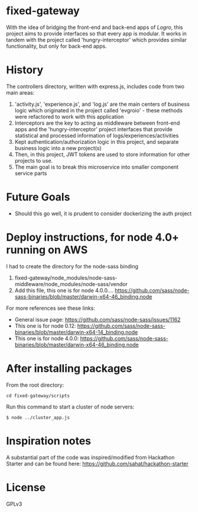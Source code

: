 # fixed-gateway
With the idea of bridging the front-end and back-end apps of _Logro_, this project aims to provide interfaces so that every app is modular. It works in tandem with the project called 'hungry-interceptor' which provides similar functionality, but only for back-end apps.

# History
The controllers directory, written with express.js, includes code from two main areas:
1. 'activity.js', 'experience.js', and 'log.js' are the main centers of business logic which originated in the project called 'evgroio' - these methods were refactored to work with this application
2. Interceptors are the key to acting as middleware between front-end apps and the 'hungry-interceptor' project interfaces that provide statistical and processed information of logs/experiences/activities
3. Kept authentication/authorization logic in this project, and separate business logic into a new project(s)
4. Then, in this project, JWT tokens are used to store information for other projects to use.
5. The main goal is to break this microservice into smaller component service parts

# Future Goals
* Should this go well, it is prudent to consider dockerizing the auth project

# Deploy instructions, for node 4.0+ running on AWS
I had to create the directory for the node-sass binding
1. fixed-gateway/node_modules/node-sass-middleware/node_modules/node-sass/vendor
2. Add this file, this one is for node 4.0.0.... https://github.com/sass/node-sass-binaries/blob/master/darwin-x64-46_binding.node

For more references see these links:
* General issue page: https://github.com/sass/node-sass/issues/1162
* This one is for node 0.12: https://github.com/sass/node-sass-binaries/blob/master/darwin-x64-14_binding.node
* This one is for node 4.0.0: https://github.com/sass/node-sass-binaries/blob/master/darwin-x64-46_binding.node

# After installing packages

From the root directory:
```
cd fixed-gateway/scripts
```

Run this command to start a cluster of node servers:
```
$ node ../cluster_app.js
```

# Inspiration notes
A substantial part of the code was inspired/modified from Hackathon Starter and can be found here: https://github.com/sahat/hackathon-starter

# License
GPLv3

